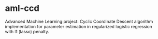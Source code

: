 # aml-ccd
Advanced Machine Learning project: Cyclic Coordinate Descent algorithm implementation for parameter estimation in regularized logistic regression with l1 (lasso) penalty.
